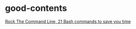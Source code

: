 # good-contents

[Rock The Command Line, 21 Bash commands to save you time](https://towardsdatascience.com/rock-the-command-line-52c4b2ea34b7)
